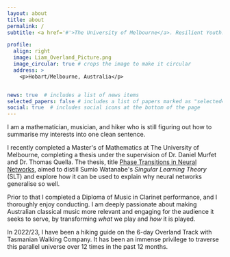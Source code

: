 ```yaml
---
layout: about
title: about
permalink: /
subtitle: <a href='#'>The University of Melbourne</a>. Resilient Youth. Tasmanian Walking Company. 

profile:
  align: right
  image: Liam_Overland_Picture.png
  image_circular: true # crops the image to make it circular
  address: >
    <p>Hobart/Melbourne, Australia</p>


news: true  # includes a list of news items
selected_papers: false # includes a list of papers marked as "selected={true}"
social: true  # includes social icons at the bottom of the page
---
```


I am a mathematician, musician, and hiker who is still figuring out how to summarise my interests into one clean sentence. 

I recently completed a Master's of Mathematics at The University of Melbourne, completing a thesis under the supervision of Dr. Daniel Murfet and Dr. Thomas Quella. 
The thesis, title [Phase Transitions in Neural Networks](http://therisingsea.org/notes/MSc-Carroll.pdf), aimed to distill Sumio Watanabe's _Singular Learning Theory_ (SLT) and explore how it can be used to explain why neural networks generalise so well. 

Prior to that I completed a Diploma of Music in Clarinet performance, and I thoroughly enjoy conducting. I am deeply passionate about making Australian classical music more relevant and engaging for the audience it seeks to serve, by transforming _what_ we play and _how_ it is played. 

In 2022/23, I have been a hiking guide on the 6-day Overland Track with Tasmanian Walking Company. It has been an immense privilege to traverse this parallel universe over 12 times in the past 12 months.  
